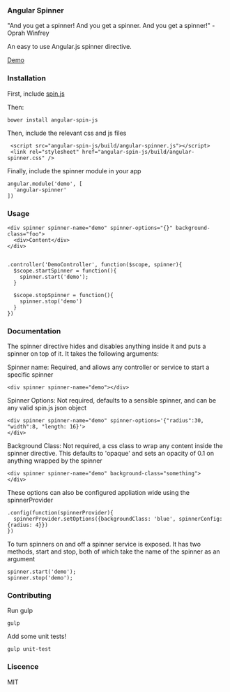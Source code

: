 ### Angular Spinner

"And you get a spinner! And you get a spinner.  And you get a spinner!"
-Oprah Winfrey

An easy to use Angular.js spinner directive.


[Demo](http://plnkr.co/edit/e5XLsfJxrEkOtZMeGkn3?p=preview)

### Installation

First, include [spin.js](http://fgnass.github.io/spin.js/) 

Then:

```
bower install angular-spin-js
```

Then, include the relevant css and js files 
```
 <script src="angular-spin-js/build/angular-spinner.js"></script>
 <link rel="stylesheet" href="angular-spin-js/build/angular-spinner.css" />
```

Finally, include the spinner module in your app

```
angular.module('demo', [  
  'angular-spinner'
])
```
### Usage

```
<div spinner spinner-name="demo" spinner-options="{}" background-class="foo">
  <div>Content</div>  
</div>


.controller('DemoController', function($scope, spinner){
  $scope.startSpinner = function(){
    spinner.start('demo');
  }

  $scope.stopSpinner = function(){
    spinner.stop('demo')
  }
})

```

### Documentation

The spinner directive hides and disables anything inside it and puts a spinner on top of it.   It takes the following arguments:

Spinner name: Required, and allows any controller or service to start a specific spinner
```
<div spinner spinner-name="demo"></div>
```

Spinner Options: Not required, defaults to a sensible spinner, and can be any valid spin.js json object
```
<div spinner spinner-name="demo" spinner-options='{"radius":30, "width":8, "length: 16}'>
</div>  
```

Background Class: Not required, a css class to wrap any content inside the spinner directive.  This defaults to 'opaque' and sets an opacity of 0.1 on anything wrapped by the spinner
```
<div spinner spinner-name="demo" background-class="something">
</div>
```

These options can also be configured appliation wide using the spinnerProvider

```
.config(function(spinnerProvider){
  spinnerProvider.setOptions({backgroundClass: 'blue', spinnerConfig: {radius: 4}})
})

```

To turn spinners on and off a spinner service is exposed.  It has two methods, start and stop, both of which take the name of the spinner as an argument

```
spinner.start('demo');
spinner.stop('demo');
```

### Contributing
Run gulp
```
gulp
```

Add some unit tests!
```
gulp unit-test
```

### Liscence
MIT

